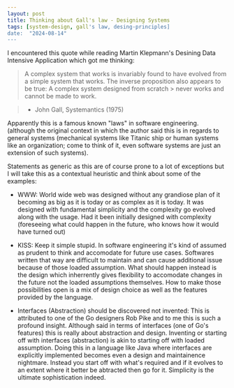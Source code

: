 ```yaml
---
layout: post
title: Thinking about Gall's law - Designing Systems
tags: [system-design, gall's law, desing-principles]
date:  "2024-08-14"
---
```

 
I encountered this quote while reading Martin Klepmann's Desining Data Intensive Application which got me thinking:


> A complex system that works is invariably found to have evolved from a simple system that works. The inverse proposition also appears to be true: A complex system designed from scratch > never works and cannot be made to work.

> - John Gall, Systemantics (1975)


Apparently this is a famous known "laws" in software engineering. (although the original context in which the author said this is in regards to general systems (mechanical systems like Titanic ship or human systems like an organization; come to think of it, even software systems are just an extension of such systems).

Statements as generic as this are of course prone to a lot of exceptions but I will take this as a contextual heuristic and think about some of the examples:

- WWW: World wide web was designed without any grandiose plan of it becoming as big as it is today or as complex as it is today. It was designed with fundamental simplicity and the complexity go evolved along with the usage. Had it been initially designed with complexity (foreseeing what could happen in the future, who knows how it would have turned out)

- KISS: Keep it simple stupid. In software engineering it's kind of assumed as prudent to think and accomodate for future use cases. Softwares written that way are difficult to maintain and can cause additional issue because of those loaded assumption. What should happen instead is the design which inherrently gives flexibility to accomodate changes in the future not the loaded assumptions themselves. How to make those possibilities open is a mix of design choice as well as the features provided by the language.

- Interfaces (Abstraction) should be discovered not invented:  This is attributed to one of the Go designers Rob Pike and to me this is such a profound insight. Although said in terms of interfaces (one of Go's features) this is really about abstraction and design. Inventing or starting off with interfaces (abstraction) is akin to starting off with loaded assumption. Doing this in a language like Java where interfaces are explicitly implemented becomes even a design and maintainence nightmare. Instead you start off with what's required and if it evolves to an extent where it better be abtracted then go for it. Simplicity is the ultimate sophistication indeed.
